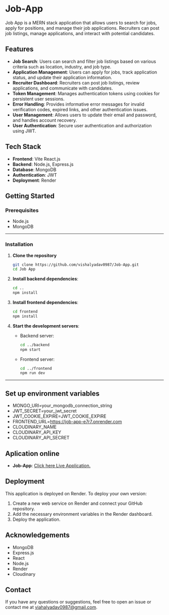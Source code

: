 # Job-App

Job App is a MERN stack application that allows users to search for jobs, apply for positions, and manage their job applications. Recruiters can post job listings, manage applications, and interact with potential candidates.

## Features

- **Job Search**: Users can search and filter job listings based on various criteria such as location, industry, and job type.
- **Application Management**: Users can apply for jobs, track application status, and update their application information.
- **Recruiter Dashboard**: Recruiters can post job listings, review applications, and communicate with candidates.
- **Token Management**: Manages authentication tokens using cookies for persistent user sessions.
- **Error Handling**: Provides informative error messages for invalid verification codes, expired links, and other authentication issues.
- **User Management**: Allows users to update their email and password, and handles account recovery.
- **User Authentication**: Secure user authentication and authorization using JWT.

## Tech Stack

- **Frontend**: Vite React.js
- **Backend**: Node.js, Express.js
- **Database**: MongoDB
- **Authentication**: JWT
- **Deployment**: Render

## Getting Started

### Prerequisites

- Node.js
- MongoDB

---

### Installation

1. **Clone the repository**

    ``` bash
    git clone https://github.com/vishalyadav0987/Job-App.git
    cd Job App
    ```

2. **Install backend dependencies**:
    ``` bash
    cd ..
    npm install
    ```
3. **Install frontend dependencies**:
    ```bash
    cd frontend
    npm install
    ```
4. **Start the development servers**:
    - Backend server:
      ```bash
      cd ../backend
      npm start
      ```
    - Frontend server:
      ```bash
      cd ../frontend
      npm run dev
      ```
---

## Set up environment variables

- MONGO_URI=your_mongodb_connection_string
- JWT_SECRET=your_jwt_secret
- JWT_COOKIE_EXPIRE=JWT_COOKIE_EXPIRE
- FRONTEND_URL=https://job-app-e7r7.onrender.com
- CLOUDINARY_NAME
- CLOUDINARY_API_KEY
- CLOUDINARY_API_SECRET


## Aplication online

- **Job-App**: <a href="https://job-app-e7r7.onrender.com" _blank >Click here Live Application.</a>



## Deployment
This application is deployed on Render. To deploy your own version:

1. Create a new web service on Render and connect your GitHub repository.
2. Add the necessary environment variables in the Render dashboard.
3. Deploy the application.

## Acknowledgements
- MongoDB
- Express.js
- React
- Node.js
- Render
- Cloudinary

## Contact
If you have any questions or suggestions, feel free to open an issue or contact me at viahalyadav0987@gmail.com.
